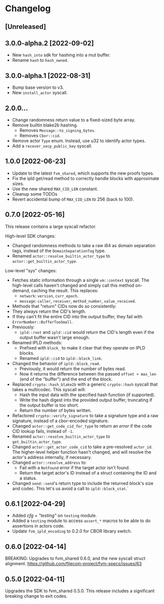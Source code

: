 # Changelog

## [Unreleased]

## 3.0.0-alpha.2 [2022-09-02]

- New `hash_into` sdk for hashing into a mut buffer.
- Rename `hash` to `hash_owned`.

## 3.0.0-alpha.1 [2022-08-31]

- Bump base version to v3.
- New `install_actor` syscall.

## 2.0.0...

- Change randomness return value to a fixed-sized byte array.
- Remove builtin blake2b hashing.
    - Removes `Message::to_signing_bytes`.
    - Removes `Cbor::cid`.
- Remove actor `Type` enum. Instead, use u32 to identify actor types.
- Add a `recover_secp_public_key` syscall.

## 1.0.0 [2022-06-23]

- Update to the latest `fvm_shared`, which supports the new proofs types.
- Fix the ipld get/read method to correctly handle blocks with approximate sizes.
- Use the new shared `MAX_CID_LEN` constant.
- Cleanup some TODOs
- Revert accidental bump of `MAX_CID_LEN` to 256 (back to 100).

## 0.7.0 [2022-05-16]

This release contains a large syscall refactor.

High-level SDK changes:

- Changed randomness methods to take a raw i64 as domain separation tags, instead of the
  `DomainSeparationTag` type.
- Renamed `actor::resolve_builtin_actor_type` to `actor::get_builtin_actor_type`.

Low-level "sys" changes:

- Fetches static information through a single `vm::context` syscall. The high-level calls haven't
  changed and simply call this method on-demand, caching the result. This replaces:
  - `network`: `version`, `curr_epoch`.
  - `message`: `caller`, `receiver`, `method_number`, `value_received`.
- Methods that "return" CIDs now do so consistently:
 - They always return the CID's length.
 - If they can't fit the entire CID into the output buffer, they fail with `ErrorNumber::BufferTooSmall`.
 - Previously:
   - `ipld::root` and `ipld::cid` would return the CID's length even if the output buffer wasn't large enough.
- Renamed IPLD methods:
  - Prefixed with `block_` to make it clear that they operate on IPLD blocks.
  - Renamed `ipld::cid` to `ipld::block_link`.
- Changed the behavior of `ipld::block_read`.
  - Previously, it would return the number of bytes read.
  - Now it returns the difference between the passed `offset + max_len` (end of the "buffer") and
    the end of the block.
- Replaced `crypto::hash_blake2b` with a generic `crypto::hash` syscall that takes a multicodec.
  This syscall will:
    - Hash the input data with the specified hash function (if supported).
    - Write the hash digest into the provided output buffer, truncating if the output buffer is too short.
    - Return the number of bytes written.
- Refactored `crypto::verify_signature` to take a signature type and a raw signature, instead of a
  cbor-encoded signature.
- Changed `actor::get_code_cid_for_type` to return an _error_ if the code CID lookup fails, instead of `-1`.
- Renamed `actor::resolve_builtin_actor_type` to `get_builtin_actor_type`.
- Changed `actor::get_actor_code_cid` to take a pre-resolved `actor_id`. The higher-level helper
  function hasn't changed, and will resolve the actor's address internally, if necessary.
- Changed `actor::resolve_address` to:
  - Fail with a `NotFound` error if the target actor isn't found.
  - Return the target actor's ID instead of a struct containing the ID and a status.
- Changed `send::send`'s return type to include the returned block's size and codec. This let's us
  avoid a call to `ipld::block_stat`.`

## 0.6.1 [2022-04-29]

- Added _cfg = "testing"_ on `testing` module.
- Added a `testing` module to access `assert_*` macros to be able to do assertions in actors code.
- Update `fvm_ipld_encoding` to 0.2.0 for CBOR library switch.

## 0.6.0 [2022-04-14]

BREAKING: Upgrades to fvm_shared 0.6.0, and the new syscall struct alignment.
https://github.com/filecoin-project/fvm-specs/issues/63

## 0.5.0 [2022-04-11]

Upgrades the SDK to fvm_shared 0.5.0. This release includes a significant breaking change to exit codes.
